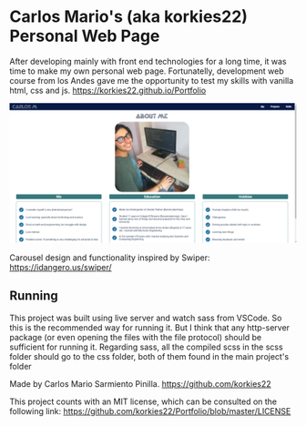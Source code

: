 # Carlos Mario's (aka korkies22) Personal Web Page
After developing mainly with front end technologies for a long time, it was time to make my own personal web page. Fortunatelly, development web course from los Andes gave me the opportunity to test my skills with vanilla html, css and js.
https://korkies22.github.io/Portfolio

<img src="images/mainPagePic.png" alt="main page picture">

Carousel design and functionality inspired by Swiper: https://idangero.us/swiper/

## Running

This project was built using live server and watch sass from VSCode. So this is the recommended way for running it. But I think that any http-server package (or even opening the files with the file protocol) should be sufficient for running it. Regarding sass, all the compiled scss in the scss folder should go to the css folder, both of them found in the main project's folder

Made by Carlos Mario Sarmiento Pinilla. https://github.com/korkies22

This project counts with an MIT license, which can be consulted on the following link: https://github.com/korkies22/Portfolio/blob/master/LICENSE
